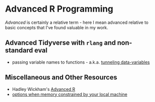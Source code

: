 # Advanced R Programming

*Advanced* is certainly a relative term - here I mean advanced relative to basic concepts that I've found valuable in my work.

## Advanced Tidyverse with `rlang` and non-standard eval

- passing variable names to functions - a.k.a. [tunneling data-variables](https://www.tidyverse.org/blog/2020/02/glue-strings-and-tidy-eval/)

## Miscellaneous and Other Resources

- Hadley Wickham's [Advanced R](http://adv-r.had.co.nz/)
- [options when memory constrained by your local machine](http://www.matthewckeller.com/html/memory.html)






